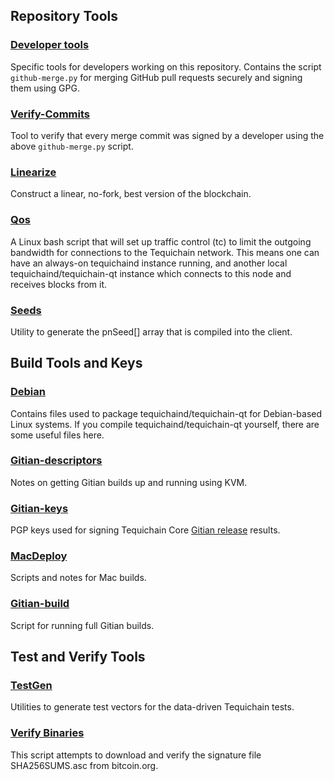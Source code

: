 ## Repository Tools

### [Developer tools](/contrib/devtools)

Specific tools for developers working on this repository.
Contains the script `github-merge.py` for merging GitHub pull requests securely and signing them using GPG.

### [Verify-Commits](/contrib/verify-commits)

Tool to verify that every merge commit was signed by a developer using the above `github-merge.py` script.

### [Linearize](/contrib/linearize)

Construct a linear, no-fork, best version of the blockchain.

### [Qos](/contrib/qos)

A Linux bash script that will set up traffic control (tc) to limit the outgoing bandwidth for connections to the Tequichain network. This means one can have an always-on tequichaind instance running, and another local tequichaind/tequichain-qt instance which connects to this node and receives blocks from it.

### [Seeds](/contrib/seeds)

Utility to generate the pnSeed[] array that is compiled into the client.

## Build Tools and Keys

### [Debian](/contrib/debian)

Contains files used to package tequichaind/tequichain-qt
for Debian-based Linux systems. If you compile tequichaind/tequichain-qt yourself, there are some useful files here.

### [Gitian-descriptors](/contrib/gitian-descriptors)

Notes on getting Gitian builds up and running using KVM.

### [Gitian-keys](/contrib/gitian-keys)

PGP keys used for signing Tequichain Core [Gitian release](/doc/release-process.md) results.

### [MacDeploy](/contrib/macdeploy)

Scripts and notes for Mac builds.

### [Gitian-build](/contrib/gitian-build.py)

Script for running full Gitian builds.

## Test and Verify Tools

### [TestGen](/contrib/testgen)

Utilities to generate test vectors for the data-driven Tequichain tests.

### [Verify Binaries](/contrib/verifybinaries)

This script attempts to download and verify the signature file SHA256SUMS.asc from bitcoin.org.

